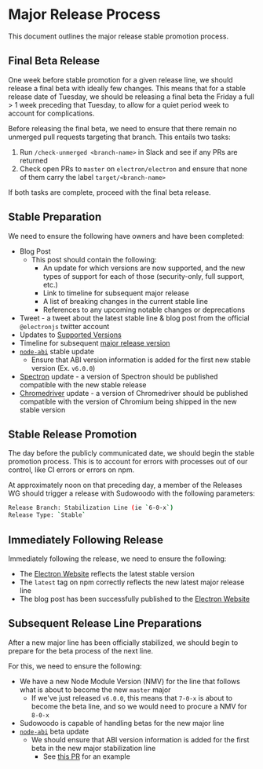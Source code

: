 # Major Release Process

This document outlines the major release stable promotion process.

## Final Beta Release

One week before stable promotion for a given release line, we should release a final beta with ideally few changes. This means that for a stable release date of Tuesday, we should be releasing a final beta the Friday a full > 1 week preceding that Tuesday, to allow for a quiet period week to account for complications.

Before releasing the final beta, we need to ensure that there remain no unmerged pull requests targeting that branch. This entails two tasks:

1) Run `/check-unmerged <branch-name>` in Slack and see if any PRs are returned
2) Check open PRs to `master` on `electron/electron` and ensure that none of them carry the label `target/<branch-name>`

If both tasks are complete, proceed with the final beta release.

## Stable Preparation

We need to ensure the following have owners and have been completed:

* Blog Post
  * This post should contain the following:
    * An update for which versions are now supported, and the new types of support for each of those (security-only, full support, etc.)
    * Link to timeline for subsequent major release
    * A list of breaking changes in the current stable line
    * References to any upcoming notable changes or deprecations
* Tweet - a tweet about the latest stable line & blog post from the official `@electronjs` twitter account
* Updates to [Supported Versions](https://github.com/electron/electron/blob/master/docs/tutorial/support.md#currently-supported-versions)
* Timeline for subsequent [major release version](https://electronjs.org/docs/tutorial/electron-timelines)
* [`node-abi`](https://github.com/lgeiger/node-abi) stable update
  * Ensure that ABI version information is added for the first new stable version (Ex. `v6.0.0`)
* [Spectron](https://github.com/electron-userland/spectron) update - a version of Spectron should be published compatible with the new stable release
* [Chromedriver](https://github.com/electron/chromedriver) update - a version of Chromedriver should be published compatible with the version of Chromium being shipped in the new stable version

## Stable Release Promotion

The day before the publicly communicated date, we should begin the stable promotion process. This is to account for errors with processes out of our control, like CI errors or errors on npm.

At approximately noon on that preceding day, a member of the Releases WG should trigger a release with Sudowoodo with the following parameters:

```sh
Release Branch: Stabilization Line (ie `6-0-x`)
Release Type: `Stable`
```

## Immediately Following Release

Immediately following the release, we need to ensure the following:

* The [Electron Website](https://electronjs.org) reflects the latest stable version
* The `latest` tag on npm correctly reflects the new latest major release line
* The blog post has been successfully published to the [Electron Website](https://electronjs.org)

## Subsequent Release Line Preparations

After a new major line has been officially stabilized, we should begin to prepare for the beta process of the next line.

For this, we need to ensure the following:

* We have a new Node Module Version (NMV) for the line that follows what is about to become the new `master` major
  * If we've just released `v6.0.0`, this means that `7-0-x` is about to become the beta line, and so we would need to procure a NMV for `8-0-x`
* Sudowoodo is capable of handling betas for the new major line
* [`node-abi`](https://github.com/lgeiger/node-abi) beta update
  * We should ensure that ABI version information is added for the first beta in the new major stabilization line
    * See [this PR](https://github.com/lgeiger/node-abi/pull/67) for an example
  
